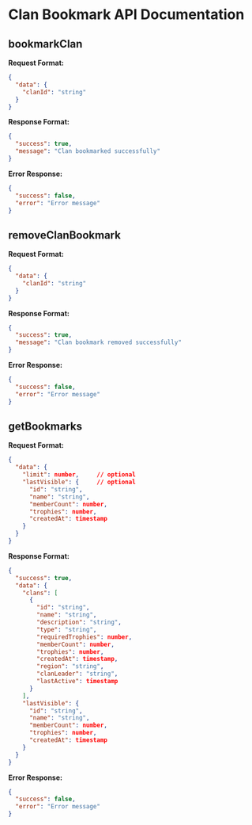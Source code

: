 # Clan Bookmark API Documentation

## bookmarkClan

**Request Format:**
```json
{
  "data": {
    "clanId": "string"
  }
}
```

**Response Format:**
```json
{
  "success": true,
  "message": "Clan bookmarked successfully"
}
```

**Error Response:**
```json
{
  "success": false,
  "error": "Error message"
}
```

## removeClanBookmark

**Request Format:**
```json
{
  "data": {
    "clanId": "string"
  }
}
```

**Response Format:**
```json
{
  "success": true,
  "message": "Clan bookmark removed successfully"
}
```

**Error Response:**
```json
{
  "success": false,
  "error": "Error message"
}
```

## getBookmarks

**Request Format:**
```json
{
  "data": {
    "limit": number,     // optional
    "lastVisible": {     // optional
      "id": "string",
      "name": "string",
      "memberCount": number,
      "trophies": number,
      "createdAt": timestamp
    }
  }
}
```

**Response Format:**
```json
{
  "success": true,
  "data": {
    "clans": [
      {
        "id": "string",
        "name": "string",
        "description": "string",
        "type": "string",
        "requiredTrophies": number,
        "memberCount": number,
        "trophies": number,
        "createdAt": timestamp,
        "region": "string",
        "clanLeader": "string",
        "lastActive": timestamp
      }
    ],
    "lastVisible": {
      "id": "string",
      "name": "string",
      "memberCount": number,
      "trophies": number,
      "createdAt": timestamp
    }
  }
}
```

**Error Response:**
```json
{
  "success": false,
  "error": "Error message"
}
```
